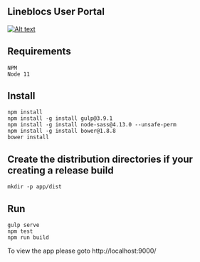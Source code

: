 ## Lineblocs User Portal

[![Alt text](https://github.com/Lineblocs/user-app/actions/workflows/ci.yml/badge.svg)](https://github.com/Lineblocs/user-app/actions/workflows/ci.yml/badge.svg)
## Requirements

```
NPM
Node 11
```

## Install

```
npm install
npm install -g install gulp@3.9.1
npm install -g install node-sass@4.13.0 --unsafe-perm
npm install -g install bower@1.8.8
bower install
```

## Create the distribution directories if your creating a release build

```
mkdir -p app/dist
```

## Run

```
gulp serve
npm test
npm run build
```

To view the app please goto http://localhost:9000/
